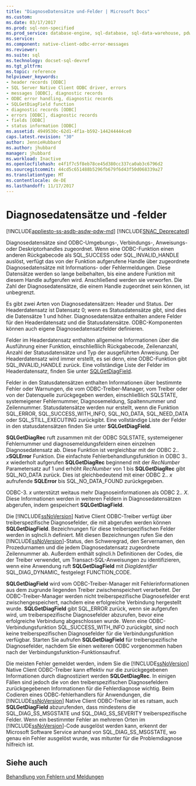 ```yaml
---
title: "DiagnoseDatensätze und-Felder | Microsoft Docs"
ms.custom: 
ms.date: 03/17/2017
ms.prod: sql-non-specified
ms.prod_service: database-engine, sql-database, sql-data-warehouse, pdw
ms.service: 
ms.component: native-client-odbc-error-messages
ms.reviewer: 
ms.suite: sql
ms.technology: docset-sql-devref
ms.tgt_pltfrm: 
ms.topic: reference
helpviewer_keywords:
- header records [ODBC]
- SQL Server Native Client ODBC driver, errors
- messages [ODBC], diagnostic records
- ODBC error handling, diagnostic records
- SQLGetDiagField function
- diagnostic records [ODBC]
- errors [ODBC], diagnostic records
- fields [ODBC]
- status information [ODBC]
ms.assetid: 4949530c-62d1-4f1a-b592-144244444ce0
caps.latest.revision: "30"
author: JennieHubbard
ms.author: jhubbard
manager: jhubbard
ms.workload: Inactive
ms.openlocfilehash: e4f1f7c5f8eb78ce45d380cc337ca0ab3c6796d2
ms.sourcegitcommit: 44cd5c651488b5296fb679f6d43f50d068339a27
ms.translationtype: MT
ms.contentlocale: de-DE
ms.lasthandoff: 11/17/2017
---
```

# <a name="diagnostic-records-and-fields"></a>Diagnosedatensätze und -felder
[!INCLUDE[appliesto-ss-asdb-asdw-pdw-md](../../includes/appliesto-ss-asdb-asdw-pdw-md.md)]
[!INCLUDE[SNAC_Deprecated](../../includes/snac-deprecated.md)]

  Diagnosedatensätze sind ODBC-Umgebungs-, Verbindungs-, Anweisungs- oder Deskriptorhandles zugeordnet. Wenn eine ODBC-Funktion einen anderen Rückgabecode als SQL_SUCCESS oder SQL_INVALID_HANDLE auslöst, verfügt das von der Funktion aufgerufene Handle über zugeordnete Diagnosedatensätze mit Informations- oder Fehlermeldungen. Diese Datensätze werden so lange beibehalten, bis eine andere Funktion mit diesem Handle aufgerufen wird. Anschließend werden sie verworfen. Die Zahl der Diagnosedatensätze, die einem Handle zugeordnet sein können, ist unbegrenzt.  
  
 Es gibt zwei Arten von Diagnosedatensätzen: Header und Status. Der Headerdatensatz ist Datensatz 0; wenn es Statusdatensätze gibt, sind dies die Datensätze 1 und höher. Diagnosedatensätze enthalten andere Felder für den Headerdatensatz und die Statusdatensätze. ODBC-Komponenten können auch eigene Diagnosedatensatzfelder definieren.  
  
 Felder im Headerdatensatz enthalten allgemeine Informationen über die Ausführung einer Funktion, einschließlich Rückgabecode, Zeilenanzahl, Anzahl der Statusdatensätze und Typ der ausgeführten Anweisung. Der Headerdatensatz wird immer erstellt, es sei denn, eine ODBC-Funktion gibt SQL_INVALID_HANDLE zurück. Eine vollständige Liste der Felder im Headerdatensatz, finden Sie unter [SQLGetDiagField](../../relational-databases/native-client-odbc-api/sqlgetdiagfield.md).  
  
 Felder in den Statusdatensätzen enthalten Informationen über bestimmte Fehler oder Warnungen, die vom ODBC-Treiber-Manager, vom Treiber oder von der Datenquelle zurückgegeben werden, einschließlich SQLSTATE, systemeigener Fehlernummer, Diagnosemeldung, Spaltennummer und Zeilennummer. Statusdatensätze werden nur erstellt, wenn die Funktion SQL_ERROR, SQL_SUCCESS_WITH_INFO, SQL_NO_DATA, SQL_NEED_DATA oder SQL_STILL_EXECUTING zurückgibt. Eine vollständige Liste der Felder in den statusdatensätzen finden Sie unter **SQLGetDiagField**.  
  
 **SQLGetDiagRec** ruft zusammen mit der ODBC SQLSTATE, systemeigener Fehlernummer und diagnosemeldungsfeldern einen einzelnen Diagnosedatensatz ab. Diese Funktion ist vergleichbar mit der ODBC 2.. *x***SQLError** Funktion. Die einfachste Fehlerbehandlungsfunktion in ODBC 3.. *x* wiederholt aufgerufen **SQLGetDiagRec** beginnend mit der *RecNumber* Parametersatz auf 1 und erhöht *RecNumber* von 1 bis **SQLGetDiagRec** gibt SQL_NO_DATA zurück. Dies ist gleichbedeutend mit einer ODBC 2.. *x* aufrufende **SQLError** bis SQL_NO_DATA_FOUND zurückgegeben.  
  
 ODBC-3. *x* unterstützt weitaus mehr Diagnoseinformationen als ODBC 2.. *X*. Diese Informationen werden in weiteren Feldern in Diagnosedatensätzen abgerufen, indem gespeichert **SQLGetDiagField**.  
  
 Die [!INCLUDE[ssNoVersion](../../includes/ssnoversion-md.md)] Native Client ODBC-Treiber verfügt über treiberspezifische Diagnosefelder, die mit abgerufen werden können **SQLGetDiagField**. Bezeichnungen für diese treiberspezifischen Felder werden in sqlncli.h definiert. Mit diesen Bezeichnungen rufen Sie den [!INCLUDE[ssNoVersion](../../includes/ssnoversion-md.md)]-Status, den Schweregrad, den Servernamen, den Prozedurnamen und die jedem Diagnosedatensatz zugeordnete Zeilennummer ab. Außerdem enthält sqlncli.h Definitionen der Codes, die der Treiber verwendet, um Transact-SQL-Anweisungen zu identifizieren, wenn eine Anwendung ruft **SQLGetDiagField** mit *DiagIdentifier* SQL_DIAG_DYNAMIC_ festgelegt FUNCTION_CODE.  
  
 **SQLGetDiagField** wird vom ODBC-Treiber-Manager mit Fehlerinformationen aus dem zugrunde liegenden Treiber zwischenspeichert verarbeitet. Der ODBC-Treiber-Manager werden nicht treiberspezifische Diagnosefelder erst zwischengespeichert, nachdem eine erfolgreiche Verbindung hergestellt wurde. **SQLGetDiagField** gibt SQL_ERROR zurück, wenn sie aufgerufen wird, um treiberspezifische Diagnosefelder abzurufen, bevor eine erfolgreiche Verbindung abgeschlossen wurde. Wenn eine ODBC-Verbindungsfunktion SQL_SUCCESS_WITH_INFO zurückgibt, sind noch keine treiberspezifischen Diagnosefelder für die Verbindungsfunktion verfügbar. Starten Sie aufrufen **SQLGetDiagField** für treiberspezifische Diagnosefelder, nachdem Sie einen weiteren ODBC vorgenommen haben nach der Verbindungsfunktion-Funktionsaufruf.  
  
 Die meisten Fehler gemeldet werden, indem Sie die [!INCLUDE[ssNoVersion](../../includes/ssnoversion-md.md)] Native Client ODBC-Treiber kann effektiv nur die zurückgegebenen Informationen durch diagnostiziert werden **SQLGetDiagRec**. In einigen Fällen sind jedoch die von den treiberspezifischen Diagnosefeldern zurückgegebenen Informationen für die Fehlerdiagnose wichtig. Beim Codieren eines ODBC-fehlerhandlers für Anwendungen, die [!INCLUDE[ssNoVersion](../../includes/ssnoversion-md.md)] Native Client ODBC-Treiber ist es ratsam, auch **SQLGetDiagField** abzurufenden, dass mindestens die SQL_DIAG_SS_MSGSTATE und SQL_DIAG_SS_SEVERITY treiberspezifische Felder. Wenn ein bestimmter Fehler an mehreren Orten im [!INCLUDE[ssNoVersion](../../includes/ssnoversion-md.md)]-Code ausgelöst werden kann, erkennt der Microsoft Software Service anhand von SQL_DIAG_SS_MSGSTATE, wo genau ein Fehler ausgelöst wurde, was mitunter für die Problemdiagnose hilfreich ist.  
  
## <a name="see-also"></a>Siehe auch  
 [Behandlung von Fehlern und Meldungen](../../relational-databases/native-client-odbc-error-messages/handling-errors-and-messages.md)  
  
  
